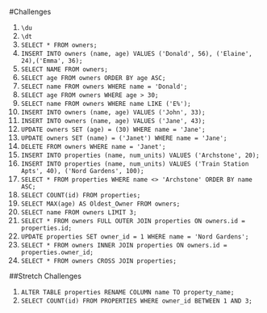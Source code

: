 #Challenges
1. ` \du `
2. ` \dt `
3. ` SELECT * FROM owners; `
4. ` INSERT INTO owners (name, age) VALUES ('Donald', 56), ('Elaine', 24),('Emma', 36); `
5. ` SELECT NAME FROM owners; `
6. ` SELECT age FROM owners ORDER BY age ASC; `
7. ` SELECT name FROM owners WHERE name = 'Donald'; `
8. ` SELECT age FROM owners WHERE age > 30; `
9. ` SELECT name FROM owners WHERE name LIKE ('E%'); `
10. ` INSERT INTO owners (name, age) VALUES ('John', 33); `
11. ` INSERT INTO owners (name, age) VALUES ('Jane', 43); `
12. ` UPDATE owners SET (age) = (30) WHERE name = 'Jane'; `
13. ` UPDATE owners SET (name) = ('Janet') WHERE name = 'Jane'; `
14. ` DELETE FROM owners WHERE name = 'Janet'; `
15. ` INSERT INTO properties (name, num_units) VALUES ('Archstone', 20); `
16. ` INSERT INTO properties (name, num_units) VALUES ('Train Station Apts', 40), ('Nord Gardens', 100); `
17. ` SELECT * FROM properties WHERE name <> 'Archstone' ORDER BY name ASC; `
18. ` SELECT COUNT(id) FROM properties; `
19. ` SELECT MAX(age) AS Oldest_Owner FROM owners; `
20. ` SELECT name FROM owners LIMIT 3; `
21. ` SELECT * FROM owners FULL OUTER JOIN properties ON owners.id = properties.id; `
22. ` UPDATE properties SET owner_id = 1 WHERE name = 'Nord Gardens'; `
23. ` SELECT * FROM owners INNER JOIN properties ON owners.id = properties.owner_id; `
24. ` SELECT * FROM owners CROSS JOIN properties; `

##Stretch Challenges
1. ` ALTER TABLE properties RENAME COLUMN name TO property_name; `
2. ` SELECT COUNT(id) FROM PROPERTIES WHERE owner_id BETWEEN 1 AND 3; `
